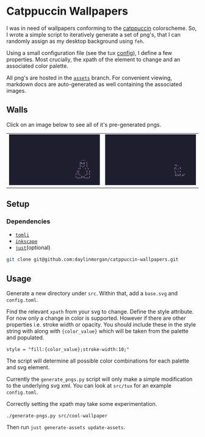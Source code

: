 # Catppuccin Wallpapers
I was in need of wallpapers conforming to the [catppuccin](https://github.com/catppuccin/catppuccin) colorscheme.
So, I wrote a simple script to iteratively generate a set of png's,
that I can randomly assign as my desktop background using `feh`.

Using a small configuration file (see the tux [config](./src/tux/config.toml)),
I define a few properties.
Most crucially, the xpath of the element to change and an associated color palette.

All png's are hosted in the [`assets`](https://github.com/daylinmorgan/catppuccin-wallpapers/tree/assets) branch.
For convenient viewing, markdown docs are auto-generated as well containing the associated images.

## Walls

Click on an image below to see all of it's pre-generated pngs.

<table>
<tr>
<td>
<a href="./docs/tux.md">
<img src='./src/tux/base.svg' width ="400">
</a>
</td>
<td>
<a href="./docs/cat.md">
<img src='./src/cat/base.svg' width ="400">
</a>
</td>
</tr>
</table>


## Setup

### Dependencies

- [`tomli`](https://github.com/hukkin/tomli)
- [`inkscape`](https://inkscape.org)
- [`just`](https://github.com/casey/just)(optional)


```bash
git clone git@github.com:daylinmorgan/catppuccin-wallpapers.git
```

## Usage

Generate a new directory under `src`.
Within that, add a `base.svg` and `config.toml`.

Find the relevant `xpath` from your svg to change.
Define the style attribute. For now only a change in color is supported.
However if there are other properties i.e. stroke width or opacity.
You should include these in the style string with along with `{color_value}` which will be taken from the palette and populated.

```
style = "fill:{color_value};stroke-width:10;"
```

The script will determine all possible color combinations for each palette and svg element.

Currently the `generate_pngs.py` script will only make a simple modification to the underlying svg xml.
You can look at `src/tux` for an example `config.toml`.

Correctly setting the xpath may take some experimentation. 

```
./generate-pngs.py src/cool-wallpaper
```

Then run `just generate-assets update-assets`.
